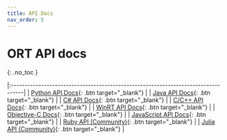 ```yaml
---
title: API Docs
nav_order: 5
---
```

# ORT API docs
{: .no_toc }

|:----------------------------------------------------------------------------------|
| <span class="fs-5"> [Python API Docs](https://onnxruntime.ai/docs/api/python/api_summary.html){: .btn target="_blank"} </span>  | 
| <span class="fs-5"> [Java API Docs](https://onnxruntime.ai/docs/api/java/index.html){: .btn target="_blank"} </span>   | 
| <span class="fs-5"> [C# API Docs](./csharp-api){: .btn target="_blank"} </span>|
| <span class="fs-5"> [C/C++ API Docs](https://onnxruntime.ai/docs/api/c/){: .btn target="_blank"} </span>|
| <span class="fs-5"> [WinRT API Docs](https://docs.microsoft.com/en-us/windows/ai/windows-ml/api-reference){: .btn target="_blank"} </span>|
| <span class="fs-5"> [Objective-C Docs](https://onnxruntime.ai/docs/api/objectivec/index.html){: .btn target="_blank"} </span> |
| <span class="fs-5"> [JavaScript API Docs](https://onnxruntime.ai/docs/api/js/index.html){: .btn target="_blank"} </span>|
| <span class="fs-5"> [Ruby API (Community)](https://github.com/ankane/onnxruntime-ruby){: .btn target="_blank"} </span>|
| <span class="fs-5"> [Julia API (Community)](https://github.com/jw3126/ONNXRunTime.jl){: .btn target="_blank"} </span>|